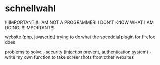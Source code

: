 schnellwahl
===========

!!!IMPORTANT!!!
I AM NOT A PROGRAMMER! I DON'T KNOW WHAT I AM DOING.
!!!IMPORTANT!!!

website (php, javascript) trying to do what the speeddial plugin for firefox does

problems to solve:
-security (injection prevent, authentication system)
-write my own function to take screenshots from other websites



